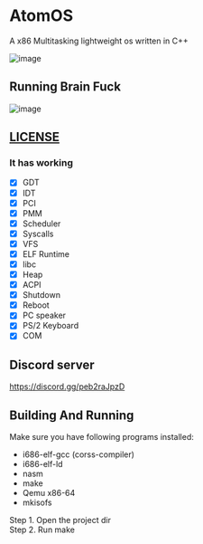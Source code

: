 # AtomOS
A x86 Multitasking lightweight os written in C++ 

![image](https://user-images.githubusercontent.com/82322282/174494812-81b63d86-1b32-4584-b4a9-1d7a97152636.png)

## Running Brain Fuck

![image](https://user-images.githubusercontent.com/82322282/174494847-96a28935-43fb-40eb-80a0-96c824577285.png)


## [LICENSE](LICENSE)

### It has working

- [x] GDT
- [x] IDT
- [x] PCI
- [x] PMM
- [x] Scheduler
- [x] Syscalls
- [x] VFS
- [x] ELF Runtime
- [x] libc
- [x] Heap
- [x] ACPI
- [x] Shutdown
- [x] Reboot
- [x] PC speaker
- [x] PS/2 Keyboard
- [x] COM 

## Discord server
https://discord.gg/peb2raJpzD

## Building And Running

Make sure you have following programs installed:
* i686-elf-gcc (corss-compiler)
* i686-elf-ld
* nasm
* make
* Qemu x86-64
* mkisofs

Step 1. Open the project dir<br>
Step 2. Run make
